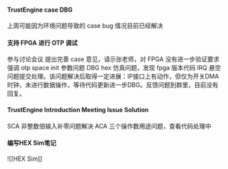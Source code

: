 #### TrustEngine case DBG

上周可能因为环境问题导致的 case bug 情况目前已经解决

#### 支持 FPGA 进行 OTP 调试

参与讨论会议
提出完善 case 意见，请示张老师，对 FPGA 没有进一步验证要求
强调 otp space init 参数问题
DBG hex 仿真问题，发现 fpga 版本代码 IRQ 悬空问题提交处理。该问题解决后取得一定进展：IP接口上有动作，但仅为开关DMA时钟，未进行数据操作，等待代码更新进一步DBG。反馈问题到群里，目前没有回复。

#### TrustEngine Introduction Meeting Issue Solution

SCA 非整数倍输入补零问题解决
ACA 三个操作数用途问题，查看代码处理中

#### 编写HEX Sim笔记

![[HEX Sim]]